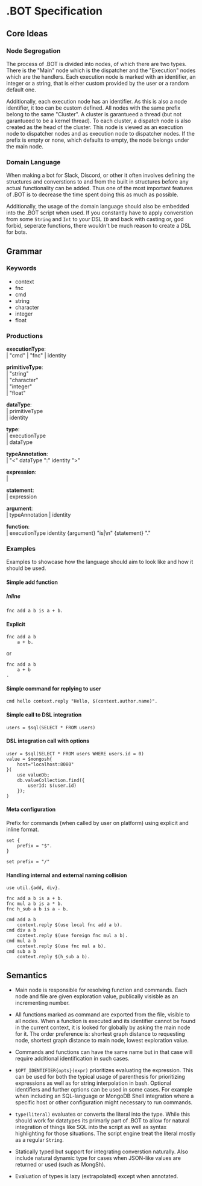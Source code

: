 # .BOT Specification

## Core Ideas

### Node Segregation

The process of .BOT is divided into nodes, of which there are two types. There
is the "Main" node which is the dispatcher and the "Execution" nodes which are
the handlers. Each execution node is marked with an identifier, an integer or a
string, that is either custom provided by the user or a random default one.

Additionally, each execution node has an identifier. As this is also a node
identifier, it too can be custom defined. All nodes with the same prefix belong
to the same "Cluster". A cluster is garantueed a thread (but not garantueed to
be a kernel thread). To each cluster, a dispatch node is also created as the
head of the cluster. This node is viewed as an execution node to dispatcher
nodes and as execution node to dispatcher nodes. If the prefix is empty or none,
which defaults to empty, the node belongs under the main node.

### Domain Language

When making a bot for Slack, Discord, or other it often involves defining the
structures and converstions to and from the built in structures before any
actual functionality can be added. Thus one of the most important features of
.BOT is to decrease the time spent doing this as much as possible.

Additionally, the usage of the domain language should also be embedded into the
.BOT script when used. If you constantly have to apply converstion from some
`String` and `Int` to your DSL `ID` and back with casting or, god forbid,
seperate functions, there wouldn't be much reason to create a DSL for bots.

## Grammar

### Keywords

- context
- fnc
- cmd
- string
- character
- integer
- float

### Productions

**executionType**:\
| "cmd"
| "fnc"
| identity

**primitiveType**:\
| "string"\
| "character"\
| "integer"\
| "float"

**dataType**:\
| primitiveType\
| identity

**type**:\
| executionType\
| dataType

**typeAnnotation**:\
| "<" dataType ":" identity ">"

**expression**:\
|

**statement**:\
| expression

**argument**:\
| typeAnnotation
| identity

**function**:\
| executionType identity {argument} "is|\n" {statement} "."

### Examples

Examples to showcase how the language should aim to look like and how it should
be used.

#### Simple add function

##### Inline

```none
fnc add a b is a + b.
```

#### Explicit

```none
fnc add a b
    a + b.
```

or

```none
fnc add a b
    a + b
.
```

#### Simple command for replying to user

```none
cmd hello context.reply "Hello, $(context.author.name)".
```

#### Simple call to DSL integration

```none
users = $sql(SELECT * FROM users)
```

#### DSL integration call with options

```none
user = $sql(SELECT * FROM users WHERE users.id = 0)
value = $mongosh{
    host="localhost:8080"
}( 
    use valueDb;
    db.valueCollection.find({
        userId: $(user.id)
    });
)
```

#### Meta configuration

Prefix for commands (when called by user on platform) using explicit and inline format.

```none
set {
    prefix = "$".
}

set prefix = "/"
```

#### Handling internal and external naming collision

```none
use util.{add, div}.

fnc add a b is a + b.
fnc mul a b is a * b.
fnc h_sub a b is a - b.

cmd add a b
    context.reply $(use local fnc add a b).
cmd div a b
    context.reply $(use foreign fnc mul a b).
cmd mul a b
    context.reply $(use fnc mul a b).
cmd sub a b
    context.reply $(h_sub a b).
```

#### 

## Semantics

- Main node is responsible for resolving function and commands. Each node and
file are given exploration value, publically visisble as an incrementing number.

- All functions marked as command are exported from the file, visible to all
nodes. When a function is executed and its identifier cannot be found in the
current context, it is looked for globally by asking the main node for it. The
order preference is: shortest graph distance to requesting node, shortest graph
distance to main node, lowest exploration value.

- Commands and functions can have the same name but in that case will require
additional identification in such cases.

- `$OPT_IDENTIFIER{opts}(expr)` prioritizes evaluating the expression. This can
be used for both the typical usage of parenthesis for prioritizing expressions
as well as for string interpolation in bash. Optional identifiers and further
options can be used in some cases. For example when including an SQL-language
or MongoDB Shell integration where a specific host or other configuration might
necessary to run commands.

- `type(literal)` evaluates or converts the literal into the type. While this
should work for datatypes its primarly part of .BOT to allow for natural
integration of things like SQL into the script as well as syntax highlighting
for those situations. The script engine treat the literal mostly as a regular
`String`.

- Statically typed but support for integrating converstion naturally. Also
include natural dynamic type for cases when JSON-like values are returned
or used (such as MongSh).

- Evaluation of types is lazy (extrapolated) except when annotated.
